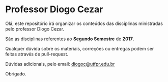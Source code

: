 # Professor Diogo Cezar

Olá, este repositório irá organizar os conteúdos das disciplinas ministradas pelo professor Diogo Cezar.

São as disciplinas referentes ao **Segundo Semestre** de **2017**.

Qualquer dúvida sobre os materiais, correções ou entregas podem ser feitas através de pull-request.

Dúvidas adicionais, pelo email: diogoc@utfpr.edu.br

Obrigado.